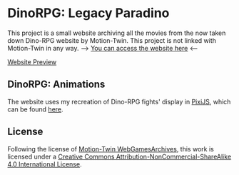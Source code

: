 # DinoRPG: Legacy Paradino

This project is a small website archiving all the movies from the now taken down Dino-RPG website by Motion-Twin. This project is not linked with Motion-Twin in any way.
--> [You can access the website here](https://gerardufoin.github.io/DinoRPG-Legacy-Paradino/) <--

[Website Preview](readme/preview.png)

## DinoRPG: Animations

The website uses my recreation of Dino-RPG fights' display in [PixiJS](https://pixijs.com/), which can be found [here](https://github.com/Gerardufoin/DinoRPG-Animations).

## License

Following the license of [Motion-Twin WebGamesArchives](https://github.com/motion-twin/WebGamesArchives), this work is licensed under a [Creative Commons Attribution-NonCommercial-ShareAlike 4.0 International License](http://creativecommons.org/licenses/by-nc-sa/4.0/).
